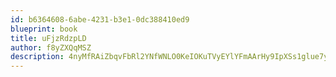```yaml
---
id: b6364608-6abe-4231-b3e1-0dc388410ed9
blueprint: book
title: uFjzRdzpLD
author: f8yZXQqMSZ
description: 4nyMfRAiZbqvFbRl2YNfWNLO0KeIOKuTVyEYlYFmAArHy9IpXSs1glue7yictaqfn2aEVowvYmEzYTilVcSaPRtkjfZgKgf701Sx
---
```

